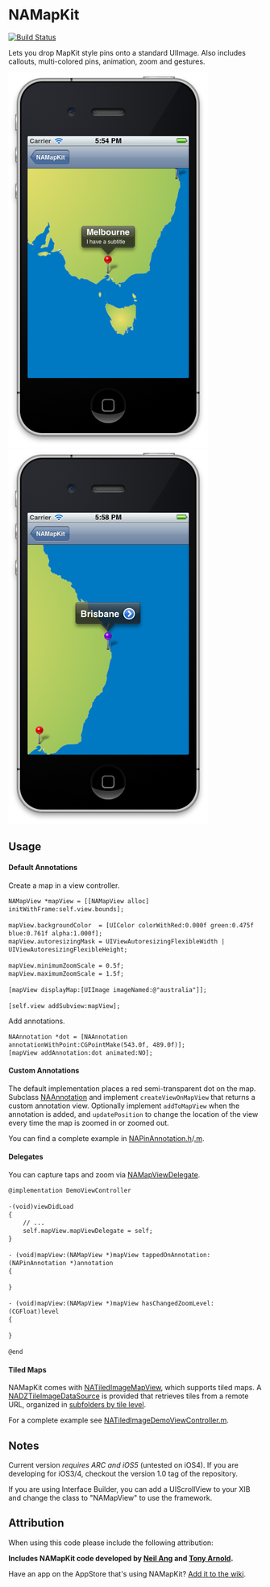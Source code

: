 NAMapKit
========

[![Build Status](https://travis-ci.org/neilang/NAMapKit.png)](https://travis-ci.org/neilang/NAMapKit)

Lets you drop MapKit style pins onto a standard UIImage. Also includes callouts, multi-colored pins, animation, zoom and gestures.

![Screenshot 1](screenshot1.png)
![Screenshot 2](screenshot2.png)

Usage
-----

#### Default Annotations

Create a map in a view controller.

``` objc
NAMapView *mapView = [[NAMapView alloc] initWithFrame:self.view.bounds];

mapView.backgroundColor  = [UIColor colorWithRed:0.000f green:0.475f blue:0.761f alpha:1.000f];
mapView.autoresizingMask = UIViewAutoresizingFlexibleWidth | UIViewAutoresizingFlexibleHeight;

mapView.minimumZoomScale = 0.5f;
mapView.maximumZoomScale = 1.5f;

[mapView displayMap:[UIImage imageNamed:@"australia"]];

[self.view addSubview:mapView];
```

Add annotations.

```
NAAnnotation *dot = [NAAnnotation annotationWithPoint:CGPointMake(543.0f, 489.0f)];
[mapView addAnnotation:dot animated:NO];
```

#### Custom Annotations

The default implementation places a red semi-transparent dot on the map. Subclass [NAAnnotation](NAMapKit/NAAnnotation.h) and implement `createViewOnMapView` that returns a custom annotation view. Optionally implement `addToMapView` when the annotation is added, and `updatePosition` to change the location of the view every time the map is zoomed in or zoomed out.

You can find a complete example in [NAPinAnnotation.h](NAMapKit/NAPinAnnotation.h)/[.m](NAMapKit/NAPinAnnotation.m).

#### Delegates

You can capture taps and zoom via [NAMapViewDelegate](NAMapKit/NAMapViewDelegate.h).

```objc
@implementation DemoViewController

-(void)viewDidLoad
{
    // ...
    self.mapView.mapViewDelegate = self;
}

- (void)mapView:(NAMapView *)mapView tappedOnAnnotation:(NAPinAnnotation *)annotation
{

}

- (void)mapView:(NAMapView *)mapView hasChangedZoomLevel:(CGFloat)level
{

}

@end
```

#### Tiled Maps

NAMapKit comes with [NATiledImageMapView](NAMapKit/NATiledImageMapView.h), which supports tiled maps. A [NADZTileImageDataSource](NAMapKit/NADZTileImageDataSource.h) is provided that retrieves tiles from a remote URL, organized in [subfolders by tile level](Demo/Maps/Armory2014/tiles).

For a complete example see [NATiledImageDemoViewController.m](Demo/Demo/NATiledImageDemoViewController.m).

Notes
-----

Current version _requires ARC and iOS5_ (untested on iOS4). If you are developing for iOS3/4, checkout the version 1.0 tag of the repository.

If you are using Interface Builder, you can add a UIScrollView to your XIB and change the class to "NAMapView" to use the framework.

Attribution
-----------

When using this code please include the following attribution:

**Includes NAMapKit code developed by [Neil Ang](http://neilang.com/) and [Tony Arnold](http://thecocoabots.com/).**

Have an app on the AppStore that's using NAMapKit? [Add it to the wiki](https://github.com/neilang/NAMapKit/wiki).
